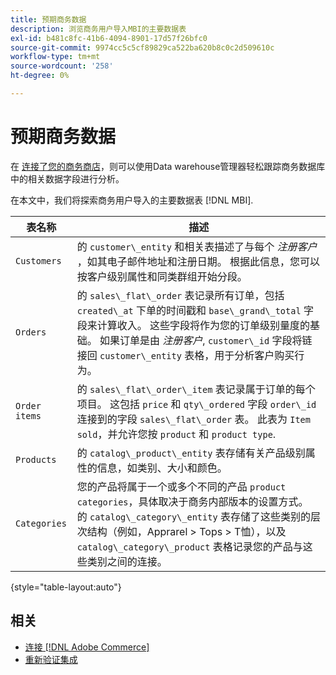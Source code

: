 ```yaml
---
title: 预期商务数据
description: 浏览商务用户导入MBI的主要数据表
exl-id: b481c8fc-41b6-4094-8901-17d57f26bfc0
source-git-commit: 9974cc5c5cf89829ca522ba620b8c0c2d509610c
workflow-type: tm+mt
source-wordcount: '258'
ht-degree: 0%

---
```


# 预期商务数据

在 [连接了您的商务商店](../../../data-analyst/importing-data/integrations/magento.md)，则可以使用Data warehouse管理器轻松跟踪商务数据库中的相关数据字段进行分析。

在本文中，我们将探索商务用户导入的主要数据表 [!DNL MBI].

| **表名称** | **描述** |
|-----|-----|
| `Customers` | 的 `customer\_entity` 和相关表描述了与每个 *注册客户* ，如其电子邮件地址和注册日期。 根据此信息，您可以按客户级别属性和同类群组开始分段。 |
| `Orders` | 的 `sales\_flat\_order` 表记录所有订单，包括 `created\_at` 下单的时间戳和 `base\_grand\_total` 字段来计算收入。 这些字段将作为您的订单级别量度的基础。 如果订单是由 *注册客户*, `customer\_id` 字段将链接回  `customer\_entity` 表格，用于分析客户购买行为。 |
| `Order items` | 的 `sales\_flat\_order\_item` 表记录属于订单的每个项目。 这包括 `price` 和 `qty\_ordered` 字段 `order\_id` 连接到的字段 `sales\_flat\_order` 表。 此表为 `Item sold`，并允许您按 `product` 和 `product type`. |
| `Products` | 的 `catalog\_product\_entity` 表存储有关产品级别属性的信息，如类别、大小和颜色。 |
| `Categories` | 您的产品将属于一个或多个不同的产品 `product categories`，具体取决于商务内部版本的设置方式。 的 `catalog\_category\_entity` 表存储了这些类别的层次结构（例如，Apprarel > Tops > T恤），以及 `catalog\_category\_product` 表格记录您的产品与这些类别之间的连接。 |

{style=&quot;table-layout:auto&quot;}

## 相关

* [连接 [!DNL Adobe Commerce]](../integrations/magento.md)
* [重新验证集成](https://experienceleague.adobe.com/docs/commerce-knowledge-base/kb/how-to/mbi-reauthenticating-integrations.html?lang=en)
